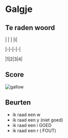 # Galgje

## Te raden woord

| | | |i| 

|-|-|-|-|

|1|2|3|4|

## Score
![gallow](./!(3-1.png))

## Beurten
* ik raad een w
* ik raad een y (niet goed)
* ik raad een i GOED
* ik raad een r ( FOUT)